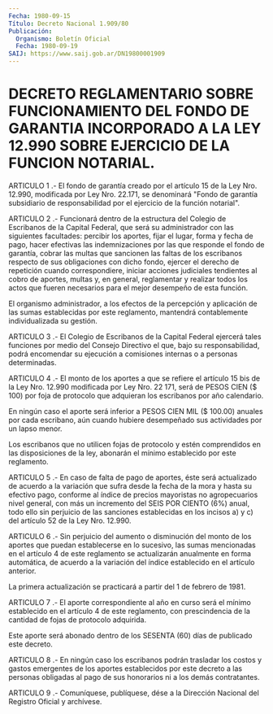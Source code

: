 ```yaml
---
Fecha: 1980-09-15
Título: Decreto Nacional 1.909/80
Publicación:
  Organismo: Boletín Oficial
  Fecha: 1980-09-19
SAIJ: https://www.saij.gob.ar/DN19800001909
---
```

# DECRETO REGLAMENTARIO SOBRE FUNCIONAMIENTO DEL FONDO DE GARANTIA INCORPORADO A LA LEY 12.990 SOBRE EJERCICIO DE LA FUNCION NOTARIAL.

<a id="1"></a>
ARTICULO 1 .- El fondo de garantía creado por el artículo 15 de la Ley  Nro.  12.990, modificada por Ley Nro. 22.171, se denominará "Fondo de garantía  subsidiario de responsabilidad por el ejercicio de la función notarial".

<a id="2"></a>
ARTICULO 2 .- Funcionará dentro de la estructura del Colegio de Escribanos  de  la  Capital  Federal, que será su administrador con las siguientes facultades: percibir  los  aportes,  fijar el lugar, forma y fecha de pago, hacer efectivas las indemnizaciones  por las que  responde el fondo de garantía, cobrar las multas que sancionen las faltas  de  los  escribanos  respecto  de  sus obligaciones con dicho fondo, ejercer el derecho de repetición cuando correspondiere, iniciar acciones judiciales tendientes  al cobro de aportes,  multas  y,  en general, reglamentar y realizar todos  los actos  que  fueren necesarios  para  el  mejor  desempeño  de  esta función.

El organismo  administrador,  a  los  efectos  de  la  percepción y aplicación    de   las  sumas  establecidas  por  este  reglamento, mantendrá contablemente individualizada su gestión.

<a id="3"></a>
ARTICULO  3  .- El Colegio de Escribanos de la Capital Federal ejercerá tales funciones  por  medio  del Consejo Directivo el que, bajo  su  responsabilidad,  podrá  encomendar    su    ejecución  a comisiones internas o a personas determinadas.

<a id="4"></a>
ARTICULO  4  .-  El  monto  de los aportes a que se refiere el artículo 15 bis de la Ley Nro. 12.990  modificada  por  Ley Nro. 22 171,  será  de  PESOS  CIEN  ($  100)  por  foja  de  protocolo que adquieran los escribanos por año calendario.

En ningún caso el aporte será inferior a PESOS CIEN MIL  ($ 100.00) anuales  por  cada  escribano,  aún cuando hubiere desempeñado  sus actividades por un lapso menor.

Los  escribanos  que  no  utilicen  fojas   de  protocolo  y  estén comprendidos  en las disposiciones de la ley,  abonarán  el  mínimo establecido por este reglamento.

<a id="5"></a>
ARTICULO  5  .- En caso de falta de pago de aportes, éste será actualizado de acuerdo  a  la variación que sufra desde la fecha de la mora y hasta su efectivo  pago,  conforme  al  índice de precios mayoristas  no agropecuarios nivel general, con más  un  incremento del SEIS POR  CIENTO  (6%)  anual,  todo  ello sin perjuicio de las sanciones establecidas en los incisos a) y  c)  del  artículo 52 de la Ley Nro. 12.990.

<a id="6"></a>
ARTICULO 6 .- Sin perjuicio del aumento o disminución del monto de los  aportes  que  puedan establecerse en lo sucesivo, las sumas mencionadas en el artículo  4  de  este  reglamento se actualizarán anualmente  en  forma automática, de acuerdo  a  la  variación  del índice establecido en el artículo anterior.

La primera actualización  se  practicará  a partir del 1 de febrero de 1981.

<a id="7"></a>
ARTICULO 7 .- El aporte correspondiente al año en curso será el mínimo  establecido  en  el  artículo  4  de  este  reglamento, con prescindencia  de  la  cantidad  de  fojas de protocolo adquirida.

Este  aporte  será  abonado  dentro de los  SESENTA  (60)  días  de publicado este decreto.

<a id="8"></a>
ARTICULO  8  .- En ningún caso los escribanos podrán trasladar los costos y gastos  emergentes  de  los  aportes  establecidos por este decreto a las personas obligadas al pago de sus  honorarios ni a los demás contratantes.

<a id="9"></a>
ARTICULO  9  .-  Comuníquese,  publíquese, dése a la Dirección Nacional del Registro Oficial y archívese.